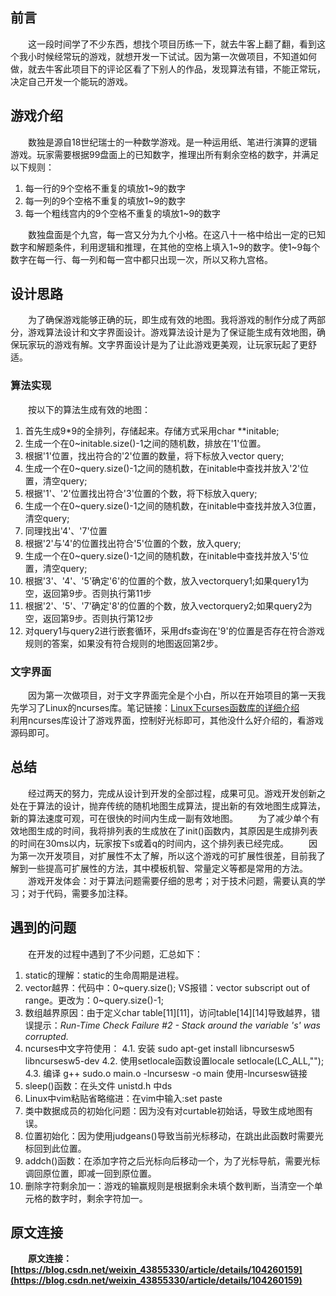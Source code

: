 ## 前言
&emsp;&emsp;这一段时间学了不少东西，想找个项目历练一下，就去牛客上翻了翻，看到这个我小时候经常玩的游戏，就想开发一下试试。因为第一次做项目，不知道如何做，就去牛客此项目下的评论区看了下别人的作品，发现算法有错，不能正常玩，决定自己开发一个能玩的游戏。
## 游戏介绍
&emsp;&emsp;数独是源自18世纪瑞士的一种数学游戏。是一种运用纸、笔进行演算的逻辑游戏。玩家需要根据99盘面上的已知数字，推理出所有剩余空格的数字，并满足以下规则：
1. 每一行的9个空格不重复的填放1\~9的数字
2. 每一列的9个空格不重复的填放1\~9的数字
3. 每一个粗线宫内的9个空格不重复的填放1\~9的数字


&emsp;&emsp;数独盘面是个九宫，每一宫又分为九个小格。在这八十一格中给出一定的已知数字和解题条件，利用逻辑和推理，在其他的空格上填入1\~9的数字。使1\~9每个数字在每一行、每一列和每一宫中都只出现一次，所以又称九宫格。
## 设计思路
&emsp;&emsp;为了确保游戏能够正确的玩，即生成有效的地图。我将游戏的制作分成了两部分，游戏算法设计和文字界面设计。游戏算法设计是为了保证能生成有效地图，确保玩家玩的游戏有解。文字界面设计是为了让此游戏更美观，让玩家玩起了更舒适。
### 算法实现
&emsp;&emsp;按以下的算法生成有效的地图：
1. 首先生成9*9的全排列，存储起来。存储方式采用char **initable;
2. 生成一个在0~initable.size()-1之间的随机数，排放在'1'位置。
3. 根据'1'位置，找出符合的'2'位置的数量，将下标放入vector<int> query;
4. 生成一个在0~query.size()-1之间的随机数，在initable中查找并放入'2'位置，清空query;
5. 根据'1'、'2'位置找出符合'3'位置的个数，将下标放入query;
6. 生成一个在0~query.size()-1之间的随机数，在initable中查找并放入3位置，清空query;
7. 同理找出'4'、'7'位置
8. 根据'2'与'4'的位置找出符合'5'位置的个数，放入query;
9. 生成一个在0~query.size()-1之间的随机数，在initable中查找并放入'5'位置，清空query;
10. 根据'3'、'4'、'5'确定'6'的位置的个数，放入vector<int>query1;如果query1为空，返回第9步。否则执行第11步
11. 根据'2'、'5'、'7'确定'8'的位置的个数，放入vector<int>query2;如果query2为空，返回第9步。否则执行第12步
12. 对query1与query2进行嵌套循环，采用dfs查询在'9'的位置是否存在符合游戏规则的答案，如果没有符合规则的地图返回第2步。
### 文字界面
&emsp;&emsp;因为第一次做项目，对于文字界面完全是个小白，所以在开始项目的第一天我先学习了Linux的ncurses库。笔记链接：[Linux下curses函数库的详细介绍](https://blog.csdn.net/weixin_43855330/article/details/104219924)
&emsp;&emsp;利用ncurses库设计了游戏界面，控制好光标即可，其他没什么好介绍的，看游戏源码即可。
## 总结
&emsp;&emsp;经过两天的努力，完成从设计到开发的全部过程，成果可见。游戏开发创新之处在于算法的设计，抛弃传统的随机地图生成算法，提出新的有效地图生成算法，新的算法速度可观，可在很快的时间内生成一副有效地图。
&emsp;&emsp;为了减少单个有效地图生成的时间，我将排列表的生成放在了init()函数内，其原因是生成排列表的时间在30ms以内，玩家按下s或着q的时间内，这个排列表已经完成。
&emsp;&emsp;因为第一次开发项目，对扩展性不太了解，所以这个游戏的可扩展性很差，目前我了解到一些提高可扩展性的方法，其中模板机智、常量定义等都是常用的方法。
&emsp;&emsp;游戏开发体会：对于算法问题需要仔细的思考；对于技术问题，需要认真的学习；对于代码，需要多加注释。
## 遇到的问题
&emsp;&emsp;在开发的过程中遇到了不少问题，汇总如下：
1. static的理解：static的生命周期是进程。
2. vector越界：代码中：0\~query.size(); VS报错：vector subscript out of range。更改为：0\~query.size()-1;
3. 数组越界原因：由于定义char table[11][11]，访问table[14][14]导致越界，错误提示：_Run-Time Check Failure #2 - Stack around the variable 's' was corrupted._
4. ncurses中文字符使用：
4.1. 安装 sudo apt-get install libncursesw5 libncursesw5-dev
4.2. 使用setlocale函数设置locale   setlocale(LC_ALL,"");
4.3. 编译   g++ sudo.o main.o -lncursesw -o main    使用-lncursesw链接
5. sleep()函数：在头文件 unistd.h 中ds
6. Linux中vim粘贴省略缩进：在vim中输入:set paste
7. 类中数据成员的初始化问题：因为没有对curtable初始话，导致生成地图有误。
8. 位置初始化：因为使用judgeans()导致当前光标移动，在跳出此函数时需要光标回到此位置。
9. addch()函数：在添加字符之后光标向后移动一个，为了光标导航，需要光标调回原位置，即减一回到原位置。
10. 删除字符剩余加一：游戏的输赢规则是根据剩余未填个数判断，当清空一个单元格的数字时，剩余字符加一。
## 原文连接
&emsp;&emsp;**原文连接：[https://blog.csdn.net/weixin_43855330/article/details/104260159](https://blog.csdn.net/weixin_43855330/article/details/104260159)**
